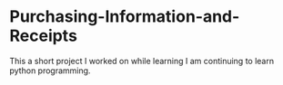 # Purchasing-Information-and-Receipts
This a short project I worked on while learning I am continuing to learn python programming.


